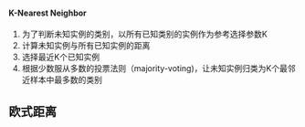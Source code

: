 #### K-Nearest Neighbor
1. 为了判断未知实例的类别，以所有已知类别的实例作为参考选择参数K
2. 计算未知实例与所有已知实例的距离
3. 选择最近K个已知实例
4. 根据少数服从多数的投票法则（majority-voting)，让未知实例归类为K个最邻近样本中最多数的类别

## 欧式距离